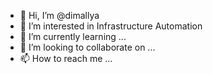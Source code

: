 - 👋 Hi, I’m @dimallya
- 👀 I’m interested in Infrastructure Automation
- 🌱 I’m currently learning ...
- 💞️ I’m looking to collaborate on ...
- 📫 How to reach me ...

<!---
dimallya/dimallya is a ✨ special ✨ repository because its `README.md` (this file) appears on your GitHub profile.
You can click the Preview link to take a look at your changes.
--->
